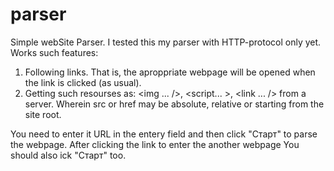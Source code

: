 # parser
 Simple webSite Parser. 
 I tested this my parser with HTTP-protocol only yet. 
 Works such features: 
 1. Following links. That is, the aproppriate webpage will be opened when the link is clicked (as usual).
 2. Getting such resourses as: <img ... />, <script... ></script>, <link ... /> from a server. Wherein src or href may be absolute, relative or starting from the site root.

You need to enter it URL in the entery field and then click "Старт" to parse the webpage. After clicking the link to enter the another webpage You should  also ick "Старт" too.
